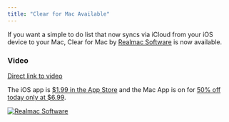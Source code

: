 ```yaml
---
title: "Clear for Mac Available"
---
```

<p>If you want a simple to do list that now syncs via iCloud from your iOS device to your Mac, Clear for Mac by <a href="http://realmacsoftware.com/clear/">Realmac Software</a> is now available.</p>
<h3>Video</h3>
<p><a href="http://vimeo.com/51690799#at=0">Direct link to video</a></p>
<p>The iOS app is <a href="http://target.georiot.com/Proxy.ashx?grid=9646&id=6PFrOqNV4B8&offerid=162397&type=3&subid=0&tmpid=3664&RD_PARM1=https%253A%252F%252Fitunes.apple.com%252Fca%252Fapp%252Fclear%252Fid493136154%253Fmt%253D8%2526uo%253D4%2526partnerId%253D30" target="itunes_store">$1.99 in the App Store</a> and the Mac App is on for <a href="http://target.georiot.com/Proxy.ashx?grid=9646&id=6PFrOqNV4B8&offerid=162397&type=3&subid=0&tmpid=3664&RD_PARM1=https%253A%252F%252Fitunes.apple.com%252Fca%252Fartist%252Frealmac-software%252Fid310591643%253Fmt%253D12%2526uo%253D4%2526partnerId%253D30" target="itunes_store">50% off today only at $6.99</a>.</p>
<p><a href="http://target.georiot.com/Proxy.ashx?grid=9646&id=6PFrOqNV4B8&offerid=162397&type=3&subid=0&tmpid=3664&RD_PARM1=https%253A%252F%252Fitunes.apple.com%252Fca%252Fartist%252Frealmac-software%252Fid310591643%253Fmt%253D12%2526uo%253D4%2526partnerId%253D30" target="itunes_store"><img src="http://r.mzstatic.com/images/web/linkmaker/badge_macappstore-lrg.gif" alt="Realmac Software" style="border: 0;"/></a></p>
